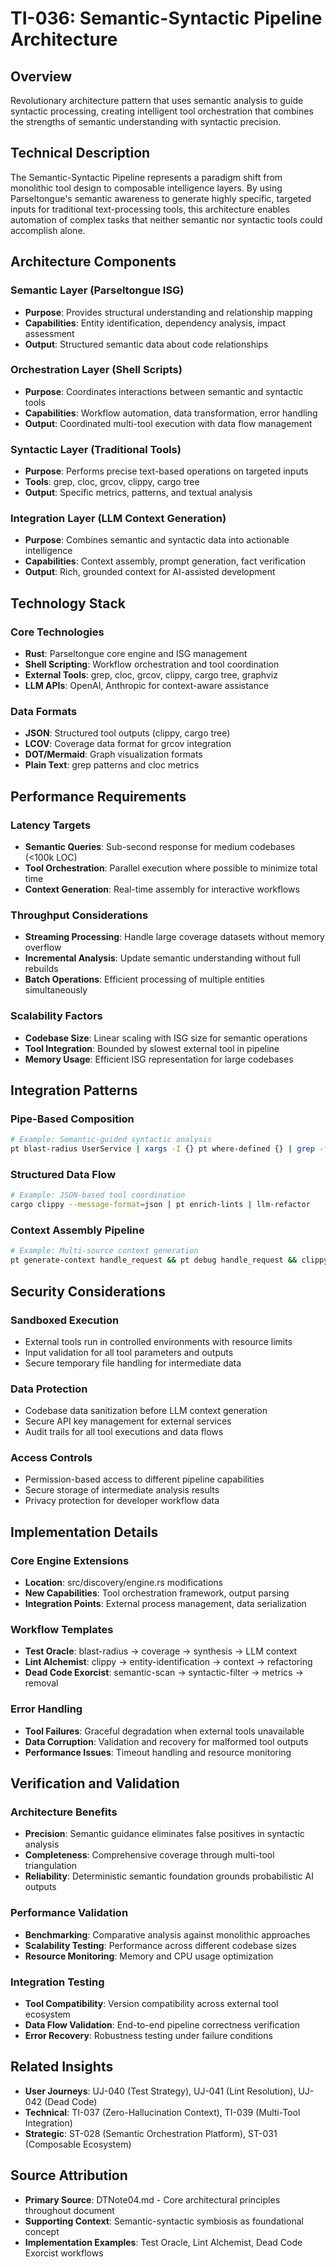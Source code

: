 # TI-036: Semantic-Syntactic Pipeline Architecture

## Overview
Revolutionary architecture pattern that uses semantic analysis to guide syntactic processing, creating intelligent tool orchestration that combines the strengths of semantic understanding with syntactic precision.

## Technical Description
The Semantic-Syntactic Pipeline represents a paradigm shift from monolithic tool design to composable intelligence layers. By using Parseltongue's semantic awareness to generate highly specific, targeted inputs for traditional text-processing tools, this architecture enables automation of complex tasks that neither semantic nor syntactic tools could accomplish alone.

## Architecture Components

### Semantic Layer (Parseltongue ISG)
- **Purpose**: Provides structural understanding and relationship mapping
- **Capabilities**: Entity identification, dependency analysis, impact assessment
- **Output**: Structured semantic data about code relationships

### Orchestration Layer (Shell Scripts)
- **Purpose**: Coordinates interactions between semantic and syntactic tools
- **Capabilities**: Workflow automation, data transformation, error handling
- **Output**: Coordinated multi-tool execution with data flow management

### Syntactic Layer (Traditional Tools)
- **Purpose**: Performs precise text-based operations on targeted inputs
- **Tools**: grep, cloc, grcov, clippy, cargo tree
- **Output**: Specific metrics, patterns, and textual analysis

### Integration Layer (LLM Context Generation)
- **Purpose**: Combines semantic and syntactic data into actionable intelligence
- **Capabilities**: Context assembly, prompt generation, fact verification
- **Output**: Rich, grounded context for AI-assisted development

## Technology Stack

### Core Technologies
- **Rust**: Parseltongue core engine and ISG management
- **Shell Scripting**: Workflow orchestration and tool coordination
- **External Tools**: grep, cloc, grcov, clippy, cargo tree, graphviz
- **LLM APIs**: OpenAI, Anthropic for context-aware assistance

### Data Formats
- **JSON**: Structured tool outputs (clippy, cargo tree)
- **LCOV**: Coverage data format for grcov integration
- **DOT/Mermaid**: Graph visualization formats
- **Plain Text**: grep patterns and cloc metrics

## Performance Requirements

### Latency Targets
- **Semantic Queries**: Sub-second response for medium codebases (<100k LOC)
- **Tool Orchestration**: Parallel execution where possible to minimize total time
- **Context Generation**: Real-time assembly for interactive workflows

### Throughput Considerations
- **Streaming Processing**: Handle large coverage datasets without memory overflow
- **Incremental Analysis**: Update semantic understanding without full rebuilds
- **Batch Operations**: Efficient processing of multiple entities simultaneously

### Scalability Factors
- **Codebase Size**: Linear scaling with ISG size for semantic operations
- **Tool Integration**: Bounded by slowest external tool in pipeline
- **Memory Usage**: Efficient ISG representation for large codebases

## Integration Patterns

### Pipe-Based Composition
```bash
# Example: Semantic-guided syntactic analysis
pt blast-radius UserService | xargs -I {} pt where-defined {} | grep -f coverage_gaps.txt
```

### Structured Data Flow
```bash
# Example: JSON-based tool coordination
cargo clippy --message-format=json | pt enrich-lints | llm-refactor
```

### Context Assembly Pipeline
```bash
# Example: Multi-source context generation
pt generate-context handle_request && pt debug handle_request && clippy-analysis handle_request | llm-prompt
```

## Security Considerations

### Sandboxed Execution
- External tools run in controlled environments with resource limits
- Input validation for all tool parameters and outputs
- Secure temporary file handling for intermediate data

### Data Protection
- Codebase data sanitization before LLM context generation
- Secure API key management for external services
- Audit trails for all tool executions and data flows

### Access Controls
- Permission-based access to different pipeline capabilities
- Secure storage of intermediate analysis results
- Privacy protection for developer workflow data

## Implementation Details

### Core Engine Extensions
- **Location**: src/discovery/engine.rs modifications
- **New Capabilities**: Tool orchestration framework, output parsing
- **Integration Points**: External process management, data serialization

### Workflow Templates
- **Test Oracle**: blast-radius → coverage → synthesis → LLM context
- **Lint Alchemist**: clippy → entity-identification → context → refactoring
- **Dead Code Exorcist**: semantic-scan → syntactic-filter → metrics → removal

### Error Handling
- **Tool Failures**: Graceful degradation when external tools unavailable
- **Data Corruption**: Validation and recovery for malformed tool outputs
- **Performance Issues**: Timeout handling and resource monitoring

## Verification and Validation

### Architecture Benefits
- **Precision**: Semantic guidance eliminates false positives in syntactic analysis
- **Completeness**: Comprehensive coverage through multi-tool triangulation
- **Reliability**: Deterministic semantic foundation grounds probabilistic AI outputs

### Performance Validation
- **Benchmarking**: Comparative analysis against monolithic approaches
- **Scalability Testing**: Performance across different codebase sizes
- **Resource Monitoring**: Memory and CPU usage optimization

### Integration Testing
- **Tool Compatibility**: Version compatibility across external tool ecosystem
- **Data Flow Validation**: End-to-end pipeline correctness verification
- **Error Recovery**: Robustness testing under failure conditions

## Related Insights
- **User Journeys**: UJ-040 (Test Strategy), UJ-041 (Lint Resolution), UJ-042 (Dead Code)
- **Technical**: TI-037 (Zero-Hallucination Context), TI-039 (Multi-Tool Integration)
- **Strategic**: ST-028 (Semantic Orchestration Platform), ST-031 (Composable Ecosystem)

## Source Attribution
- **Primary Source**: DTNote04.md - Core architectural principles throughout document
- **Supporting Context**: Semantic-syntactic symbiosis as foundational concept
- **Implementation Examples**: Test Oracle, Lint Alchemist, Dead Code Exorcist workflows